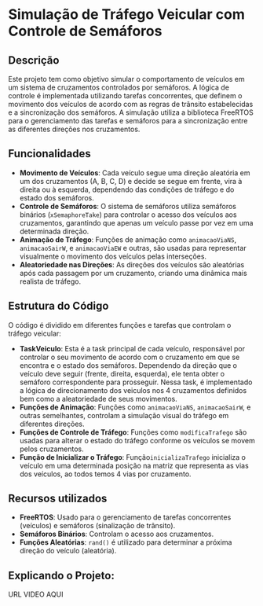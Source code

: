 # Simulação de Tráfego Veicular com Controle de Semáforos

## Descrição
Este projeto tem como objetivo simular o comportamento de veículos em um sistema de cruzamentos controlados por semáforos. A lógica de controle é implementada utilizando tarefas concorrentes, que definem o movimento dos veículos de acordo com as regras de trânsito estabelecidas e a sincronização dos semáforos. A simulação utiliza a biblioteca FreeRTOS para o gerenciamento das tarefas e semáforos para a sincronização entre as diferentes direções nos cruzamentos.

## Funcionalidades
- **Movimento de Veículos**: Cada veículo segue uma direção aleatória em um dos cruzamentos (A, B, C, D) e decide se segue em frente, vira à direita ou à esquerda, dependendo das condições de tráfego e do estado dos semáforos.
- **Controle de Semáforos**: O sistema de semáforos utiliza semáforos binários (`xSemaphoreTake`) para controlar o acesso dos veículos aos cruzamentos, garantindo que apenas um veículo passe por vez em uma determinada direção.
- **Animação de Tráfego**: Funções de animação como `animacaoViaNS`, `animacaoSairW`, e `animacaoViaEW` e outras, são usadas para representar visualmente o movimento dos veículos pelas interseções.
- **Aleatoriedade nas Direções**: As direções dos veículos são aleatórias após cada passagem por um cruzamento, criando uma dinâmica mais realista de tráfego.

## Estrutura do Código
O código é dividido em diferentes funções e tarefas que controlam o tráfego veicular:

- **TaskVeiculo**: Esta é a task principal de cada veículo, responsável por controlar o seu movimento de acordo com o cruzamento em que se encontra e o estado dos semáforos. Dependendo da direção que o veículo deve seguir (frente, direita, esquerda), ele tenta obter o semáforo correspondente para prosseguir. Nessa task, é implementado a lógica de direcionamento dos veiculos nos 4 cruzamentos definidos bem como a aleatoriedade de seus movimentos.
- **Funções de Animação**: Funções como `animacaoViaNS`, `animacaoSairW`, e outras semelhantes, controlam a simulação visual do tráfego em diferentes direções.
- **Funções de Controle de Tráfego**: Funções como `modificaTrafego` são usadas para alterar o estado do tráfego conforme os veículos se movem pelos cruzamentos.
- **Função de Inicializar o Tráfego**: Função`inicializaTrafego` inicializa o veículo em uma determinada posição na matriz que representa as vias dos veículos, ao todos temos 4 vias por cruzamento.

## Recursos utilizados
- **FreeRTOS**: Usado para o gerenciamento de tarefas concorrentes (veículos) e semáforos (sinalização de trânsito).
- **Semáforos Binários**: Controlam o acesso aos cruzamentos.
- **Funções Aleatórias**: `rand()` é utilizado para determinar a próxima direção do veículo (aleatória).

## Explicando o Projeto:
URL VIDEO AQUI


